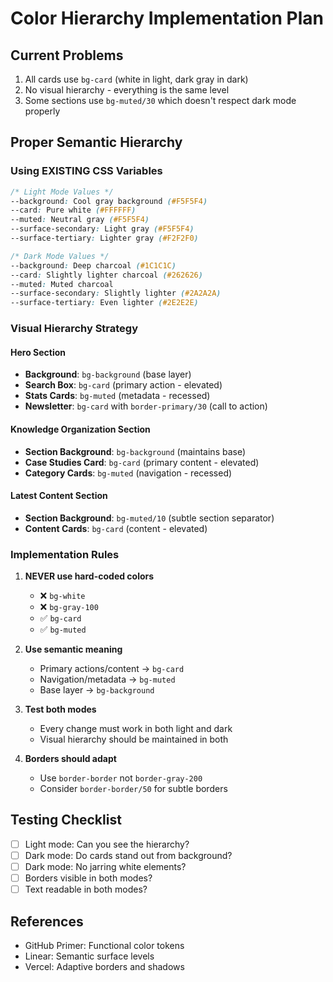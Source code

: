 # Color Hierarchy Implementation Plan

## Current Problems
1. All cards use `bg-card` (white in light, dark gray in dark)
2. No visual hierarchy - everything is the same level
3. Some sections use `bg-muted/30` which doesn't respect dark mode properly

## Proper Semantic Hierarchy

### Using EXISTING CSS Variables

```css
/* Light Mode Values */
--background: Cool gray background (#F5F5F4)
--card: Pure white (#FFFFFF)
--muted: Neutral gray (#F5F5F4)
--surface-secondary: Light gray (#F5F5F4)
--surface-tertiary: Lighter gray (#F2F2F0)

/* Dark Mode Values */
--background: Deep charcoal (#1C1C1C)
--card: Slightly lighter charcoal (#262626)
--muted: Muted charcoal
--surface-secondary: Slightly lighter (#2A2A2A)
--surface-tertiary: Even lighter (#2E2E2E)
```

### Visual Hierarchy Strategy

#### Hero Section
- **Background**: `bg-background` (base layer)
- **Search Box**: `bg-card` (primary action - elevated)
- **Stats Cards**: `bg-muted` (metadata - recessed)
- **Newsletter**: `bg-card` with `border-primary/30` (call to action)

#### Knowledge Organization Section  
- **Section Background**: `bg-background` (maintains base)
- **Case Studies Card**: `bg-card` (primary content - elevated)
- **Category Cards**: `bg-muted` (navigation - recessed)

#### Latest Content Section
- **Section Background**: `bg-muted/10` (subtle section separator)
- **Content Cards**: `bg-card` (content - elevated)

### Implementation Rules

1. **NEVER use hard-coded colors**
   - ❌ `bg-white`
   - ❌ `bg-gray-100`
   - ✅ `bg-card`
   - ✅ `bg-muted`

2. **Use semantic meaning**
   - Primary actions/content → `bg-card`
   - Navigation/metadata → `bg-muted`
   - Base layer → `bg-background`

3. **Test both modes**
   - Every change must work in both light and dark
   - Visual hierarchy should be maintained in both

4. **Borders should adapt**
   - Use `border-border` not `border-gray-200`
   - Consider `border-border/50` for subtle borders

## Testing Checklist

- [ ] Light mode: Can you see the hierarchy?
- [ ] Dark mode: Do cards stand out from background?
- [ ] Dark mode: No jarring white elements?
- [ ] Borders visible in both modes?
- [ ] Text readable in both modes?

## References

- GitHub Primer: Functional color tokens
- Linear: Semantic surface levels
- Vercel: Adaptive borders and shadows